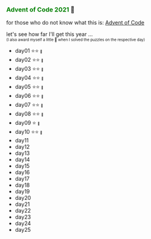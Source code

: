 
### <font color="green">**Advent of Code 2021**</font> 🎄

for those who do not know what this is:
[Advent of Code](https://adventofcode.com/2021/about)


let's see how far I'll get this year ...<br>
<font size=0.8em>(I also award myself a little 🔔 when I solved the puzzles on the respective day)</font>

- day01 ⭐️⭐️ <span style='font-size:0.6em'>🔔</span>
- day02 ⭐️⭐️ <span style='font-size:0.6em'>🔔</span>
- day03 ⭐️⭐️ <span style='font-size:0.6em'>🔔</span>
- day04 ⭐️⭐️ <span style='font-size:0.6em'>🔔</span>
- day05 ⭐️⭐️ <span style='font-size:0.6em'>🔔</span>
- day06 ⭐️⭐️ <span style='font-size:0.6em'>🔔</span>
- day07 ⭐️⭐️ <span style='font-size:0.6em'>🔔</span>
- day08 ⭐️⭐️ <span style='font-size:0.6em'>🔔</span>
- day09 ⭐️  <span style='font-size:0.6em'>🔔</span>
- day10 ⭐️⭐️ <span style='font-size:0.6em'>🔔</span>
- day11
- day12
- day13
- day14
- day15
- day16
- day17
- day18
- day19
- day20
- day21
- day22
- day23
- day24
- day25
</span>